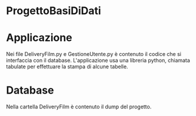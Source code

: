 # ProgettoBasiDiDati

# Applicazione

Nei file DeliveryFilm.py e GestioneUtente.py è contenuto il codice che si interfaccia con il database.
L'applicazione usa una libreria python, chiamata tabulate per effettuare la stampa di alcune tabelle.

# Database

Nella cartella DeliveryFilm è contenuto il dump del progetto.

